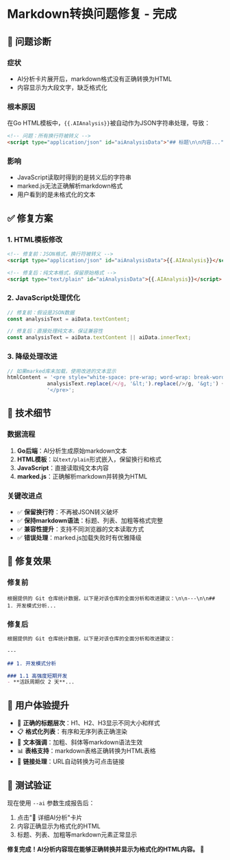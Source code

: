 # Markdown转换问题修复 - 完成

## 🐛 **问题诊断**

### **症状**
- AI分析卡片展开后，markdown格式没有正确转换为HTML
- 内容显示为大段文字，缺乏格式化

### **根本原因**
在Go HTML模板中，`{{.AIAnalysis}}`被自动作为JSON字符串处理，导致：
```html
<!-- 问题：所有换行符被转义 -->
<script type="application/json" id="aiAnalysisData">"## 标题\n\n内容..."</script>
```

### **影响**
- JavaScript读取时得到的是转义后的字符串
- marked.js无法正确解析markdown格式
- 用户看到的是未格式化的文本

## ✅ **修复方案**

### **1. HTML模板修改**
```html
<!-- 修复前：JSON格式，换行符被转义 -->
<script type="application/json" id="aiAnalysisData">{{.AIAnalysis}}</script>

<!-- 修复后：纯文本格式，保留原始格式 -->
<script type="text/plain" id="aiAnalysisData">{{.AIAnalysis}}</script>
```

### **2. JavaScript处理优化**
```javascript
// 修复前：假设是JSON数据
const analysisText = aiData.textContent;

// 修复后：直接处理纯文本，保证兼容性
const analysisText = aiData.textContent || aiData.innerText;
```

### **3. 降级处理改进**
```javascript
// 如果marked库未加载，使用改进的文本显示
htmlContent = '<pre style="white-space: pre-wrap; word-wrap: break-word;">' + 
             analysisText.replace(/</g, '&lt;').replace(/>/g, '&gt;') + 
             '</pre>';
```

## 🔧 **技术细节**

### **数据流程**
1. **Go后端**：AI分析生成原始markdown文本
2. **HTML模板**：以`text/plain`形式嵌入，保留换行和格式
3. **JavaScript**：直接读取纯文本内容
4. **marked.js**：正确解析markdown并转换为HTML

### **关键改进点**
- ✅ **保留换行符**：不再被JSON转义破坏
- ✅ **保持markdown语法**：标题、列表、加粗等格式完整
- ✅ **兼容性提升**：支持不同浏览器的文本读取方式
- ✅ **错误处理**：marked.js加载失败时有优雅降级

## 🎯 **修复效果**

### **修复前**
```
根据提供的 Git 仓库统计数据，以下是对该仓库的全面分析和改进建议：\n\n---\n\n## 1. 开发模式分析...
```

### **修复后**
```markdown
根据提供的 Git 仓库统计数据，以下是对该仓库的全面分析和改进建议：

---

## 1. 开发模式分析

### 1.1 高强度短期开发
- **活跃周期仅 2 天**...
```

## 📱 **用户体验提升**

- 🎨 **正确的标题层次**：H1、H2、H3显示不同大小和样式
- 📋 **格式化列表**：有序和无序列表正确渲染
- 💪 **文本强调**：加粗、斜体等markdown语法生效
- 📊 **表格支持**：markdown表格正确转换为HTML表格
- 🔗 **链接处理**：URL自动转换为可点击链接

## 🧪 **测试验证**

现在使用 `--ai` 参数生成报告后：
1. 点击"🤖 详细AI分析"卡片
2. 内容正确显示为格式化的HTML
3. 标题、列表、加粗等markdown元素正常显示

**修复完成！AI分析内容现在能够正确转换并显示为格式化的HTML内容。** 🎉
